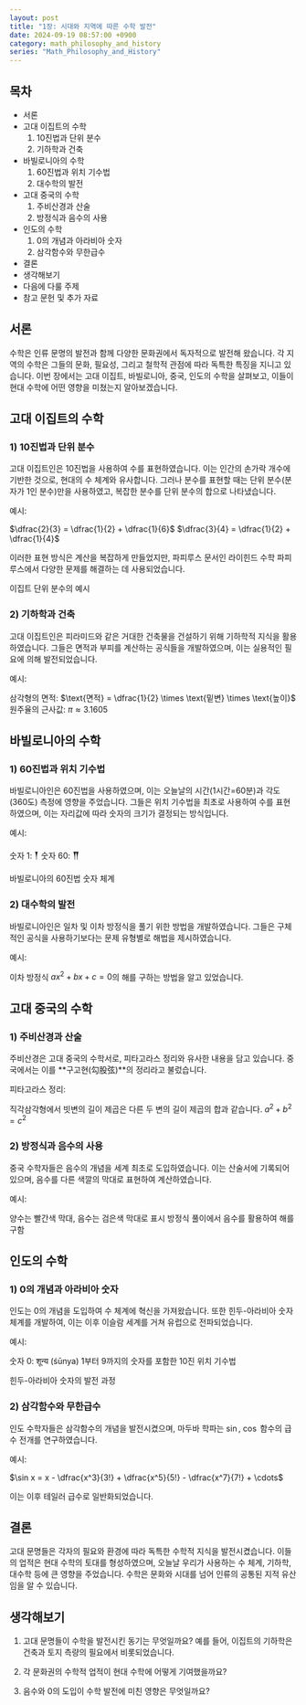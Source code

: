 ```yaml
---
layout: post
title: "1장: 시대와 지역에 따른 수학 발전"
date: 2024-09-19 08:57:00 +0900
category: math_philosophy_and_history
series: "Math_Philosophy_and_History"
---
```


## 목차
- 서론
- 고대 이집트의 수학
  1) 10진법과 단위 분수
  2) 기하학과 건축
- 바빌로니아의 수학
  1) 60진법과 위치 기수법
  2) 대수학의 발전
- 고대 중국의 수학
  1) 주비산경과 산술
  2) 방정식과 음수의 사용
- 인도의 수학
  1) 0의 개념과 아라비아 숫자
  2) 삼각함수와 무한급수
- 결론
- 생각해보기
- 다음에 다룰 주제
- 참고 문헌 및 추가 자료

## 서론
수학은 인류 문명의 발전과 함께 다양한 문화권에서 독자적으로 발전해 왔습니다. 각 지역의 수학은 그들의 문화, 필요성, 그리고 철학적 관점에 따라 독특한 특징을 지니고 있습니다. 이번 장에서는 고대 이집트, 바빌로니아, 중국, 인도의 수학을 살펴보고, 이들이 현대 수학에 어떤 영향을 미쳤는지 알아보겠습니다.

## 고대 이집트의 수학
### 1) 10진법과 단위 분수
고대 이집트인은 10진법을 사용하여 수를 표현하였습니다. 이는 인간의 손가락 개수에 기반한 것으로, 현대의 수 체계와 유사합니다. 그러나 분수를 표현할 때는 단위 분수(분자가 1인 분수)만을 사용하였고, 복잡한 분수를 단위 분수의 합으로 나타냈습니다.

예시:

$\dfrac{2}{3} = \dfrac{1}{2} + \dfrac{1}{6}$
$\dfrac{3}{4} = \dfrac{1}{2} + \dfrac{1}{4}$

이러한 표현 방식은 계산을 복잡하게 만들었지만, 파피루스 문서인 라이힌드 수학 파피루스에서 다양한 문제를 해결하는 데 사용되었습니다.

이집트 단위 분수의 예시

### 2) 기하학과 건축
고대 이집트인은 피라미드와 같은 거대한 건축물을 건설하기 위해 기하학적 지식을 활용하였습니다. 그들은 면적과 부피를 계산하는 공식들을 개발하였으며, 이는 실용적인 필요에 의해 발전되었습니다.

예시:

삼각형의 면적: $\text{면적} = \dfrac{1}{2} \times \text{밑변} \times \text{높이}$
원주율의 근사값: $\pi \approx 3.1605$

## 바빌로니아의 수학
### 1) 60진법과 위치 기수법
바빌로니아인은 60진법을 사용하였으며, 이는 오늘날의 시간(1시간=60분)과 각도(360도) 측정에 영향을 주었습니다. 그들은 위치 기수법을 최초로 사용하여 수를 표현하였으며, 이는 자리값에 따라 숫자의 크기가 결정되는 방식입니다.

예시:

숫자 1: 𒐕
숫자 60: 𒐖

바빌로니아의 60진법 숫자 체계

### 2) 대수학의 발전
바빌로니아인은 일차 및 이차 방정식을 풀기 위한 방법을 개발하였습니다. 그들은 구체적인 공식을 사용하기보다는 문제 유형별로 해법을 제시하였습니다.

예시:

이차 방정식 $ax^2 + bx + c = 0$의 해를 구하는 방법을 알고 있었습니다.

## 고대 중국의 수학
### 1) 주비산경과 산술
주비산경은 고대 중국의 수학서로, 피타고라스 정리와 유사한 내용을 담고 있습니다. 중국에서는 이를 **구고현(勾股弦)**의 정리라고 불렀습니다.

피타고라스 정리:

직각삼각형에서 빗변의 길이 제곱은 다른 두 변의 길이 제곱의 합과 같습니다.
$a^2 + b^2 = c^2$

### 2) 방정식과 음수의 사용
중국 수학자들은 음수의 개념을 세계 최초로 도입하였습니다. 이는 산술서에 기록되어 있으며, 음수를 다른 색깔의 막대로 표현하여 계산하였습니다.

예시:

양수는 빨간색 막대, 음수는 검은색 막대로 표시
방정식 풀이에서 음수를 활용하여 해를 구함

## 인도의 수학
### 1) 0의 개념과 아라비아 숫자
인도는 0의 개념을 도입하여 수 체계에 혁신을 가져왔습니다. 또한 힌두-아라비아 숫자 체계를 개발하여, 이는 이후 이슬람 세계를 거쳐 유럽으로 전파되었습니다.

예시:

숫자 0: शून्य (śūnya)
1부터 9까지의 숫자를 포함한 10진 위치 기수법

힌두-아라비아 숫자의 발전 과정

### 2) 삼각함수와 무한급수
인도 수학자들은 삼각함수의 개념을 발전시켰으며, 마두바 학파는 $\sin$, $\cos$ 함수의 급수 전개를 연구하였습니다.

예시:

$\sin x = x - \dfrac{x^3}{3!} + \dfrac{x^5}{5!} - \dfrac{x^7}{7!} + \cdots$

이는 이후 테일러 급수로 일반화되었습니다.

## 결론
고대 문명들은 각자의 필요와 환경에 따라 독특한 수학적 지식을 발전시켰습니다. 이들의 업적은 현대 수학의 토대를 형성하였으며, 오늘날 우리가 사용하는 수 체계, 기하학, 대수학 등에 큰 영향을 주었습니다. 수학은 문화와 시대를 넘어 인류의 공통된 지적 유산임을 알 수 있습니다.

## 생각해보기
1. 고대 문명들이 수학을 발전시킨 동기는 무엇일까요?
   예를 들어, 이집트의 기하학은 건축과 토지 측량의 필요에서 비롯되었습니다.

2. 각 문화권의 수학적 업적이 현대 수학에 어떻게 기여했을까요?

3. 음수와 0의 도입이 수학 발전에 미친 영향은 무엇일까요?
